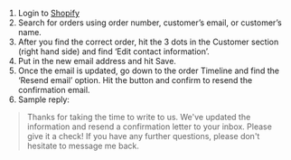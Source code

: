 1. Login to [Shopify](https://accounts.shopify.com/lookup)
2. Search for orders using order number, customer’s email, or customer’s name.
3. After you find the correct order, hit the 3 dots in the Customer section (right hand side) and find ‘Edit contact information’.
4. Put in the new email address and hit Save.
5. Once the email is updated, go down to the order Timeline and find the ‘Resend email’ option. Hit the button and confirm to resend the confirmation email.
6. Sample reply:
> Thanks for taking the time to write to us. 
> We've updated the information and resend a confirmation letter to your inbox. Please give it a check! 
> If you have any further questions, please don't hesitate to message me back.